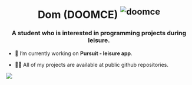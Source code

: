 <h1 align="center">Dom (DOOMCE) <sup> <img src="https://komarev.com/ghpvc/?username=doomce&label=STALKERS%20&color=green&style=flat" alt="doomce" /> </sup></h1>
<h3 align="center">A student who is interested in programming projects during leisure.</h3>



- 🔭 I’m currently working on **Pursuit - leisure app**.

- 👨‍💻 All of my projects are available at public github repositories.

![](https://hit.yhype.me/github/profile?user_id=40797035)
  
<!--
**Doomce/Doomce** is a ✨ _special_ ✨ repository because its `README.md` (this file) appears on your GitHub profile.

Here are some ideas to get you started:

- 🔭 I’m currently working on ...
- 🌱 I’m currently learning ...
- 👯 I’m looking to collaborate on ...
- 🤔 I’m looking for help with ...
- 💬 Ask me about ...
- 📫 How to reach me: ...
- 😄 Pronouns: ...
- ⚡ Fun fact: ...
-->
